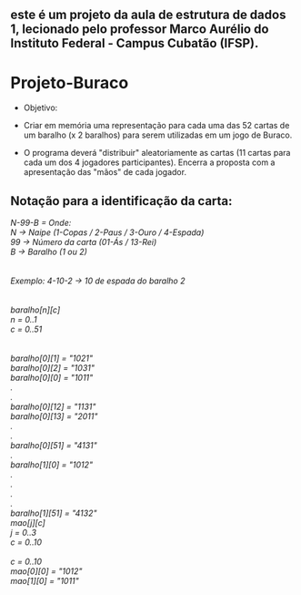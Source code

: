 ## este é um projeto da aula de estrutura de dados 1, lecionado pelo professor Marco Aurélio do Instituto Federal - Campus Cubatão (IFSP).

# Projeto-Buraco

- Objetivo: 

- Criar em memória uma representação para cada uma das 52 cartas de um baralho (x 2 baralhos) para serem utilizadas em um jogo de Buraco.

- O programa deverá "distribuir" aleatoriamente as cartas (11 cartas para cada um dos 4 jogadores participantes). Encerra a proposta com a apresentação das "mãos" de cada jogador.

## Notação para a identificação da carta:

<i>N-99-B = Onde: </i><br> 
<i>N  -> Naipe (1-Copas / 2-Paus / 3-Ouro / 4-Espada)</i><br>
<i>99 -> Número da carta (01-Ás / 13-Rei)</i><br>
<i>B  -> Baralho (1 ou 2)</i><br>
<br>
<br>
<i>Exemplo: 4-10-2  ->  10 de espada do baralho 2</i><br>
<br>
<br>
<i>baralho[n][c]</i><br>
<i>n = 0..1</i><br>
<i>c = 0..51</i><br>
<br>
<br>
<i>baralho[0][1] = "1021"</i><br>
<i>baralho[0][2] = "1031"</i><br>
<i>baralho[0][0] = "1011"</i><br>
<i>.</i><br>
<i>.</i><br>
<i>baralho[0][12] = "1131"</i><br>
<i>baralho[0][13] = "2011"</i><br>
<i>.</i><br>
<i>.</i><br>
<i>baralho[0][51] = "4131"</i><br>
<i>.</i><br>
<i>baralho[1][0] = "1012"</i><br>
<i>.</i><br>
<i>.</i><br><i>.</i><br>
<i>.</i><br>
<i>baralho[1][51] = "4132"</i><br>
<i>mao[j][c]</i><br>
<i>j = 0..3</i><br>
<i>c = 0..10</i><br>
<br>
<i>c = 0..10</i><br>
<i>mao[0][0] = "1012"</i><br>
<i>mao[1][0] = "1011"</i><br>





